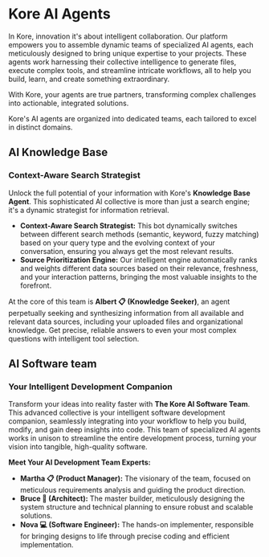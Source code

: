 # **Kore AI Agents**

In Kore, innovation it's about intelligent collaboration. Our platform empowers you to assemble dynamic teams of specialized AI agents, each meticulously designed to bring unique expertise to your projects. These agents work harnessing their collective intelligence to generate files, execute complex tools, and streamline intricate workflows, all to help you build, learn, and create something extraordinary.

With Kore, your agents are true partners, transforming complex challenges into actionable, integrated solutions.

Kore's AI agents are organized into dedicated teams, each tailored to excel in distinct domains.

## **AI Knowledge Base**
### Context-Aware Search Strategist
Unlock the full potential of your information with Kore's **Knowledge Base Agent**. This sophisticated AI collective is more than just a search engine; it's a dynamic strategist for information retrieval.

* **Context-Aware Search Strategist:** This bot dynamically switches between different search methods (semantic, keyword, fuzzy matching) based on your query type and the evolving context of your conversation, ensuring you always get the most relevant results.
* **Source Prioritization Engine:** Our intelligent engine automatically ranks and weights different data sources based on their relevance, freshness, and your interaction patterns, bringing the most valuable insights to the forefront.

At the core of this team is **Albert 📋 (Knowledge Seeker)**, an agent perpetually seeking and synthesizing information from all available and relevant data sources, including your uploaded files and organizational knowledge. Get precise, reliable answers to even your most complex questions with intelligent tool selection.

## **AI Software team**
### **Your Intelligent Development Companion**

Transform your ideas into reality faster with **The Kore AI Software Team**. This advanced collective is your intelligent software development companion, seamlessly integrating into your workflow to help you build, modify, and gain deep insights into code. This team of specialized AI agents works in unison to streamline the entire development process, turning your vision into tangible, high-quality software.

**Meet Your AI Development Team Experts:**

* **Martha 📋 (Product Manager):** The visionary of the team, focused on meticulous requirements analysis and guiding the product direction.
* **Bruce 📐 (Architect):** The master builder, meticulously designing the system structure and technical planning to ensure robust and scalable solutions.
* **Nova 💻 (Software Engineer):** The hands-on implementer, responsible for bringing designs to life through precise coding and efficient implementation.
